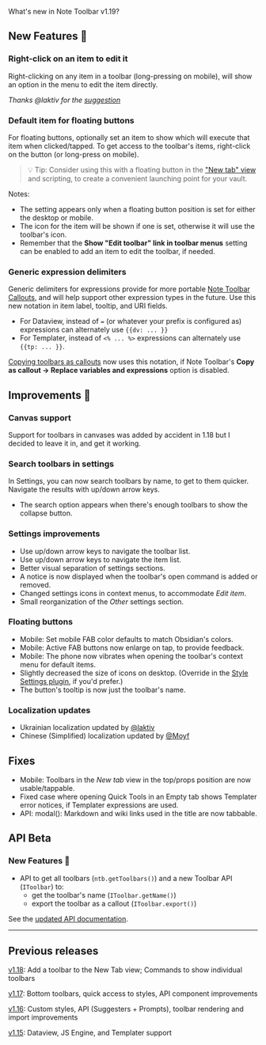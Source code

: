 What's new in Note Toolbar v1.19?

## New Features 🎉

### Right-click on an item to edit it

Right-clicking on any item in a toolbar (long-pressing on mobile), will show an option in the menu to edit the item directly.

_Thanks @laktiv for the [suggestion](https://github.com/chrisgurney/obsidian-note-toolbar/discussions/214#discussioncomment-11955006)_

### Default item for floating buttons

For floating buttons, optionally set an item to show which will execute that item when clicked/tapped. To get access to the toolbar's items, right-click on the button (or long-press on mobile).

> 💡 Tip: Consider using this with a floating button in the ["New tab" view](https://github.com/chrisgurney/obsidian-note-toolbar/wiki/Defining-where-to-show-toolbars#show-a-toolbar-in-the-new-tab-view) and scripting, to create a convenient launching point for your vault.

Notes:

- The setting appears only when a floating button position is set for either the desktop or mobile.
- The icon for the item will be shown if one is set, otherwise it will use the toolbar's icon.
- Remember that the **Show "Edit toolbar" link in toolbar menus** setting can be enabled to add an item to edit the toolbar, if needed.

### Generic expression delimiters

Generic delimiters for expressions provide for more portable [Note Toolbar Callouts](https://github.com/chrisgurney/obsidian-note-toolbar/wiki/Note-Toolbar-Callouts), and will help support other expression types in the future. Use this new notation in item label, tooltip, and URI fields.

- For Dataview, instead of `=` (or whatever your prefix is configured as) expressions can alternately use `{{dv: ... }}`
- For Templater, instead of `<% ... %>` expressions can alternately use `{{tp: ... }}`.

[Copying toolbars as callouts](https://github.com/chrisgurney/obsidian-note-toolbar/wiki/Creating-callouts-from-toolbars) now uses this notation, if Note Toolbar's **Copy as callout → Replace variables and expressions** option is disabled.

## Improvements 🚀

### Canvas support

Support for toolbars in canvases was added by accident in 1.18 but I decided to leave it in, and get it working.

### Search toolbars in settings

In Settings, you can now search toolbars by name, to get to them quicker. Navigate the results with up/down arrow keys.

- The search option appears when there's enough toolbars to show the collapse button.

### Settings improvements

- Use up/down arrow keys to navigate the toolbar list.
- Use up/down arrow keys to navigate the item list.
- Better visual separation of settings sections.
- A notice is now displayed when the toolbar's open command is added or removed.
- Changed settings icons in context menus, to accommodate _Edit item_.
- Small reorganization of the _Other_ settings section.

### Floating buttons

- Mobile: Set mobile FAB color defaults to match Obsidian's colors.
- Mobile: Active FAB buttons now enlarge on tap, to provide feedback.
- Mobile: The phone now vibrates when opening the toolbar's context menu for default items.
- Slightly decreased the size of icons on desktop. (Override in the [Style Settings plugin](https://github.com/chrisgurney/obsidian-note-toolbar/wiki/Style-Settings-plugin-support), if you'd prefer.)
- The button's tooltip is now just the toolbar's name.

### Localization updates

- Ukrainian localization updated by [@laktiv](https://github.com/laktiv)
- Chinese (Simplified) localization updated by [@Moyf](https://github.com/Moyf)

## Fixes

- Mobile: Toolbars in the _New tab_ view in the top/props position are now usable/tappable.
- Fixed case where opening Quick Tools in an Empty tab shows Templater error notices, if Templater expressions are used.
- API: modal(): Markdown and wiki links used in the title are now tabbable.

## API Beta

### New Features 🎉

- API to get all toolbars (`ntb.getToolbars()`) and a new Toolbar API (`IToolbar`) to:
  - get the toolbar's name (`IToolbar.getName()`)
  - export the toolbar as a callout (`IToolbar.export()`)

See the [updated API documentation](https://github.com/chrisgurney/obsidian-note-toolbar/wiki/Note-Toolbar-API).

---

## Previous releases

[v1.18](https://github.com/chrisgurney/obsidian-note-toolbar/releases/tag/1.18.1): Add a toolbar to the New Tab view; Commands to show individual toolbars

[v1.17](https://github.com/chrisgurney/obsidian-note-toolbar/releases/tag/1.17.0): Bottom toolbars, quick access to styles, API component improvements

[v1.16](https://github.com/chrisgurney/obsidian-note-toolbar/releases/tag/1.16.0): Custom styles, API (Suggesters + Prompts), toolbar rendering and import improvements

[v1.15](https://github.com/chrisgurney/obsidian-note-toolbar/releases/tag/1.15.0): Dataview, JS Engine, and Templater support